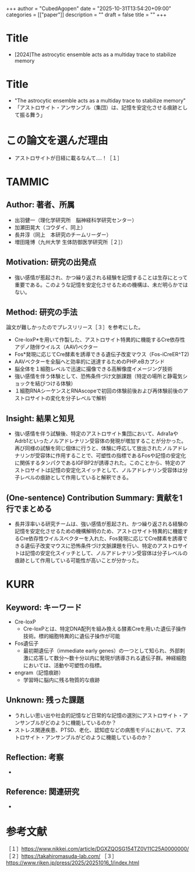 +++
author = "CubedAgopen"
date = "2025-10-31T13:54:20+09:00"
categories = [["paper"]]
description = ""
draft = false
title = ""
+++

# Title
- [2024]The astrocytic ensemble acts as a multiday trace to stabilize memory

# Title
- "The astrocytic ensemble acts as a multiday trace to stabilize memory"
- 「アストロサイト・アンサンブル（集団）は、記憶を安定化させる痕跡として振る舞う」

# この論文を選んだ理由
- アストロサイトが日経に載るなんて....！［１］

# TAMMIC
## Author: 著者、所属

- 出羽健一（理化学研究所　脳神経科学研究センター）
- 加瀬田晃大（コウダイ、同上）
- 長井淳（同上　本研究のチームリーダー）
- 増田隆博（九州大学 生体防御医学研究所［２］）

## Motivation: 研究の出発点
- 強い感情が惹起され、かつ繰り返される経験を記憶することは生存にとって重要である。このような記憶を安定化させるための機構は、未だ明らかではない。

## Method: 研究の手法
論文が難しかったのでプレスリリース［３］を参考にした。
- Cre-loxP*を用いて作製した、アストロサイト特異的に機能するCre依存性アデノ随伴ウイルス（AAV)ベクター
- Fos*発現に応じてCre酵素を誘導できる遺伝子改変マウス（Fos-iCreER^T2)
- AAVベクターを全脳へと効率的に送達するためのPHP.eBカプシド
- 脳全体を１細胞レベルで迅速に撮像できる高解像度イメージング技術
- 強い感情を伴う体験として、恐怖条件づけ文脈課題（特定の場所と静電気ショックを結びつける体験）
- １細胞RNAシーケンスとRNAscopeで初回の体験前後および再体験前後のアストロサイトの変化を分子レベルで解析

## Insight: 結果と知見
- 強い感情を伴う試験後、特定のアストロサイト集団において、Adra1aやAdrb1といったノルアドレナリン受容体の発現が増加することが分かった。再び同様の試験を同じ個体に行うと、体験に呼応して放出されたノルアドレナリンが受容体に作用することで、可塑性の指標であるFosや記憶の安定化に関係するタンパクであるIGFBP2が誘導された。このことから、特定のアストロサイトは記憶の安定化スイッチとして、ノルアドレナリン受容体は分子レベルの痕跡として作用していると解釈できる。 

## (One-sentence) Contribution Summary: 貢献を1行でまとめる
- 長井淳率いる研究チームは、強い感情が惹起され、かつ繰り返される経験の記憶を安定化させるための機構解明のため、アストロサイト特異的に機能するCre依存性ウイルスベクターを入れた、Fos発現に応じてCre酵素を誘導できる遺伝子改変マウスに恐怖条件づけ文脈課題を行い、特定のアストロサイトは記憶の安定化スイッチとして、ノルアドレナリン受容体は分子レベルの痕跡として作用している可能性が高いことが分かった。

# KURR

## Keyword: キーワード
- Cre-loxP
  - Cre-loxPとは、特定DNA配列を組み換える酵素Creを用いた遺伝子操作技術。標的細胞特異的に遺伝子操作が可能
- Fos遺伝子
  - 最初期遺伝子（immediate early genes）の一つとして知られ、外部刺激に応答して数分～数十分以内に発現が誘導される遺伝子群。神経細胞においては、活動や可塑性の指標。
- engram（記憶痕跡）
  - 学習時に脳内に残る物質的な痕跡

## Unknown: 残った課題
- うれしい思い出や社会的記憶など日常的な記憶の選別にアストロサイト・アンサンブルがどのように機能しているのか？
- ストレス関連疾患、PTSD、老化、認知症などの病態モデルにおいて、アストロサイト・アンサンブルがどのように機能しているのか？

## Reflection: 考察
- 

## Reference: 関連研究
-
# 参考文献
［１］https://www.nikkei.com/article/DGXZQOSG154TZ0V11C25A0000000/
［２］https://takahiromasuda-lab.com/
［３］https://www.riken.jp/press/2025/20251016_1/index.html
